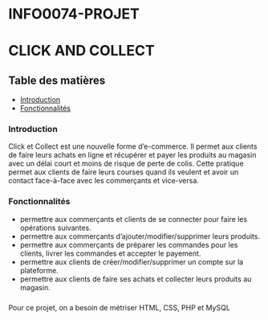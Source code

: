 # INFO0074-PROJET

# CLICK AND COLLECT

## Table des matières
* [Introduction](#Introduction)
* [Fonctionnalités](#Fonctionnalités)

 
### Introduction
Click et Collect est une nouvelle forme d’e-commerce. Il permet aux clients de faire leurs achats
en ligne et récupérer et payer les produits au magasin avec un délai court et moins de risque de
perte de colis. Cette pratique permet aux clients de faire leurs courses quand ils veulent et 
avoir un contact face-à-face avec les commerçants et vice-versa.

### Fonctionnalités 
* permettre aux commerçants et clients de se connecter pour faire les opérations suivantes.
* permettre aux commerçants d’ajouter/modifier/supprimer leurs produits.
* permettre aux commerçants de préparer les commandes pour les clients, livrer les
  commandes et accepter le payement.
* permettre aux clients de créer/modifier/supprimer un compte sur la plateforme.
* permettre aux clients de faire ses achats et collecter leurs produits au magasin.

###
Pour ce projet, on a besoin de métriser HTML, CSS, PHP et MySQL 

